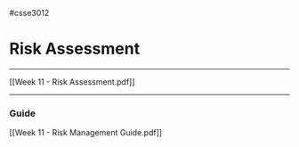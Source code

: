 #csse3012 
# Risk Assessment
___
[[Week 11 - Risk Assessment.pdf]]

___
### Guide
[[Week 11 - Risk Management Guide.pdf]]
